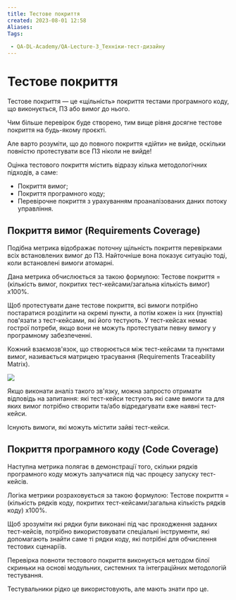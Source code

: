 ```yaml
---
title: Тестове покриття
created: 2023-08-01 12:58
Aliases:
Tags: 
 
 - QA-DL-Academy/QA-Lecture-3_Техніки-тест-дизайну
---
```

# Тестове покриття

Тестове покриття — це «щільність» покриття тестами програмного коду, що виконується, ПЗ або вимог до нього.

Чим більше перевірок буде створено, тим вище рівня досягне тестове покриття на будь-якому проєкті.

Але варто розуміти, що до повного покриття «дійти» не вийде, оскільки повністю протестувати все ПЗ ніколи не вийде!

Оцінка тестового покриття містить відразу кілька методологічних підходів, а саме:
- Покриття вимог;
- Покриття програмного коду;
- Перевірочне покриття з урахуванням проаналізованих даних потоку управління.

## Покриття вимог (Requirements Coverage)

Подібна метрика відображає поточну щільність покриття перевірками всіх встановлених вимог до ПЗ. Найточніше вона показує ситуацію тоді, коли встановлені вимоги атомарні.

Дана метрика обчислюється за такою формулою: Тестове покриття = (кількість вимог, покритих тест-кейсами/загальна кількість вимог) x100%.

Щоб протестувати дане тестове покриття, всі вимоги потрібно постаратися розділити на окремі пункти, а потім кожен із них (пунктів) пов'язати з тест-кейсами, які його тестують. У тест-кейсах немає гострої потреби, якщо вони не можуть протестувати певну вимогу у програмному забезпеченні.

Кожний взаємозв'язок, що створюється між тест-кейсами та пунктами вимог, називається матрицею трасування (Requirements Traceability Matrix).

![](https://lh6.googleusercontent.com/3JimXUwdlxYfVj8jbqossOI5TwgDRHSoDsn33O53R9KiMqxxNpOqGHRPKDiIQDRbIedGmaJYFWSJK7kyvFfM_Yqx61ewhN58HtfUCMU4O9gClyQ3wL2dJB98y1JrgWFDy-8A1rlz8CZWAyzBYFk-cQA)


Якщо виконати аналіз такого зв'язку, можна запросто отримати відповідь на запитання: які тест-кейси тестують які саме вимоги та для яких вимог потрібно створити та/або відредагувати вже наявні тест-кейси.

Існують вимоги, які можуть містити зайві тест-кейси.
## Покриття програмного коду (Code Coverage)

Наступна метрика полягає в демонстрації того, скільки рядків програмного коду можуть залучатися під час процесу запуску тест-кейсів.

Логіка метрики розраховується за такою формулою: Тестове покриття = (кількість рядків коду, покритих тест-кейсами/загальна кількість рядків коду) x100%.

Щоб зрозуміти які рядки були виконані під час проходження заданих тест-кейсів, потрібно використовувати спеціальні інструменти, які допомагають знайти саме ті рядки коду, які потрібні для обчислення тестових сценаріїв.

Перевірка повноти тестового покриття виконується методом білої скриньки на основі модульних, системних та інтеграційних методологій тестування.

Тестувальники рідко це використовують, але мають знати про це.
